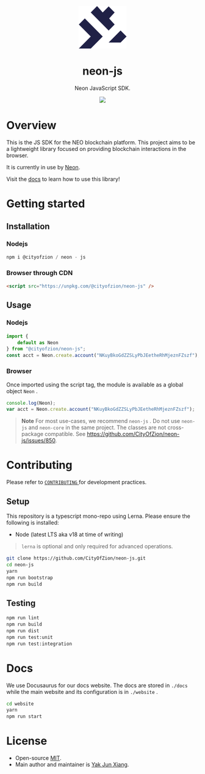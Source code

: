 <p align="center">
  <img
    src="https://raw.githubusercontent.com/CityOfZion/visual-identity/develop/_CoZ%20Branding/_Logo/_Logo%20icon/_PNG%20200x178px/CoZ_Icon_DARKBLUE_200x178px.png"
    width="125px;">
</p>

<h1 align="center">neon-js</h1>

<p align="center">
  Neon JavaScript SDK.
</p>

<p align="center">
  <a href="https://circleci.com/gh/CityOfZion/neon-js">
    <img src="https://circleci.com/gh/CityOfZion/neon-js.svg?style=svg">
  </a>
</p>

# Overview

This is the JS SDK for the NEO blockchain platform. This project aims to be a lightweight library focused on providing blockchain interactions in the browser.

It is currently in use by [Neon](https://github.com/CityOfZion/neon-wallet/).

Visit the [docs](https://dojo.coz.io/neo3/neon-js/index.html) to learn how to use this library!

# Getting started

## Installation

### Nodejs

```js
npm i @cityofzion / neon - js
```

### Browser through CDN

```html
<script src="https://unpkg.com/@cityofzion/neon-js" />
```

## Usage

### Nodejs

```js
import {
    default as Neon
} from "@cityofzion/neon-js";
const acct = Neon.create.account("NKuyBkoGdZZSLyPbJEetheRhMjeznFZszf");
```

### Browser

Once imported using the script tag, the module is available as a global object `Neon` .

```js
console.log(Neon);
var acct = Neon.create.account("NKuyBkoGdZZSLyPbJEetheRhMjeznFZszf");
```

> **Note**
> For most use-cases, we recommend `neon-js` .
> Do not use `neon-js` and `neon-core` in the same project.  The classes are not cross-package compatible. See https://github.com/CityOfZion/neon-js/issues/850.

# Contributing

Please refer to [ `CONTRIBUTING` ](./CONTRIBUTING.md) for development practices.

## Setup

This repository is a typescript mono-repo using Lerna. Please ensure the following is installed:

* Node (latest LTS aka v18 at time of writing)

> `lerna` is optional and only required for advanced operations.

```sh
git clone https://github.com/CityOfZion/neon-js.git
cd neon-js
yarn
npm run bootstrap
npm run build
```

## Testing

```sh
npm run lint
npm run build
npm run dist
npm run test:unit
npm run test:integration
```

# Docs

We use Docusaurus for our docs website. The docs are stored in `./docs` while the main website and its configuration is in `./website` .

```sh
cd website
yarn
npm run start
```

# License
* Open-source [MIT](https://github.com/CityOfZion/neon-js/blob/master/LICENSE.md).
* Main author and maintainer is [Yak Jun Xiang](https://github.com/snowypowers).
